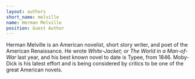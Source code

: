 ```yaml
---
layout: authors
short_name: melville
name: Herman Melville
position: Guest Author
---
```


Herman Melville is an American novelist, short story writer, and poet of the
American Renaissance.<!--more--> He wrote *White-Jacket; or The World in a
Man-of-War* last year, and his best known novel to date is Typee, from 1846.
Moby-Dick is his latest effort and is being considered by critics to be one of 
the great American novels.
